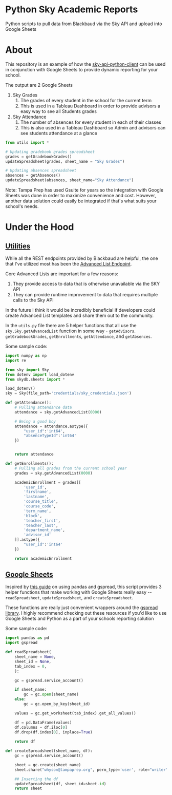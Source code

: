# Python Sky Academic Reports

Python scripts to pull data from Blackbaud via the Sky API and upload into Google Sheets

# About

This repository is an example of how the [sky-api-python-client](https://github.com/LearnThinkCreate/sky-api-python-client) can be used in conjunction with Google Sheets to provide dynamic reporting for your school. 

The output are 2 Google Sheets
1. Sky Grades
    1. The grades of every student in the school for the current term
    2. This is used in a Tableau Dashboard in order to provide advisors a easy way to see all Students grades
2. Sky Attendance
    1. The number of absences for every student in each of their classes
    2. This is also used in a Tableau Dashboard so Admin and advisors can see students attendance at a glance


``` Python
from utils import *

# Updating gradebook grades spreadsheet
grades = getGradebookGrades()
updateSpreadsheet(grades, sheet_name = "Sky Grades")

# Updating absences spreadsheet
absences = getAbsences()
updateSpreadsheet(absences, sheet_name="Sky Attendance")

```

Note: Tampa Prep has used Gsuite for years so the integration with Google Sheets was done in order to maximize convenience and cost. However, another data solution could easily be integrated if that's what suits your school's needs.


# Under the Hood

## [Utilities](https://github.com/LearnThinkCreate/python-sky-reports/blob/main/utils.py)

While all the REST endpoints provided by Blackbaud are helpful, the one that I've utilized most has been the [Advanced List Endpoint](https://developer.sky.blackbaud.com/docs/services/school/operations/V1ListsAdvancedByList_idGet). 

Core Advanced Lists are important for a few reasons:
1. They provide access to data that is otherwise unavailable via the SKY API
2. They can provide runtime improvement to data that requires multiple calls to the Sky API

In the future I think it would be incredibly beneficial if developers could create Advanced List templates and share them out to the community. 

In the `utils.py` file there are 5 helper functions that all use the `sky.Sky.getAdvancedList` function in some way - `getAdvisors`. `getGradebookGrades`, `getEnrollments`, `getAttendance`, and `getAbsences`.

Some sample code:
``` Python
import numpy as np
import re

from sky import Sky
from dotenv import load_dotenv
from skydb.sheets import *

load_dotenv()
sky = Sky(file_path='credentials/sky_credentials.json')

def getAttendance():
    # Pulling attendance data
    attendance = sky.getAdvancedList(0000)

    # Being a good boy
    attendance = attendance.astype({
        "user_id":'int64',
        "absenceTypeId":'int64'
    })


    return attendance

def getEnrollments():
    # Pulling all grades from the current school year
    grades = sky.getAdvancedList(0000)

    academicEnrollment = grades[[
        'user_id',
        'firstname',
        'lastname', 
        'course_title', 
        'course_code', 
        'term_name',
        'block',
        'teacher_first',
        'teacher_last',
        'department_name',
        'advisor_id'
    ]].astype({
        "user_id":'int64'
    })

    return academicEnrollment
```

## [Google Sheets](https://github.com/LearnThinkCreate/sky-database/blob/main/src/skydb/sheets/google_sheets.py)

Inspired by [this guide](https://levelup.gitconnected.com/python-pandas-google-spreadsheet-476bd6a77f2b) on using pandas and gspread, this script provides 3 helper functions that make working with Google Sheets really easy -- `readSpreadsheet`, `updateSpreadsheet`, and `createSpreadsheet`. 

These functions are really just convenient wrappers around the [gspread library](https://docs.gspread.org/en/latest/oauth2.html). I highly recommend checking out these resources if you'd like to use Google Sheets and Python as a part of your schools reporting solution 

Some sample code:
``` Python
import pandas as pd
import gspread

def readSpreadsheet(
    sheet_name = None,
    sheet_id = None,
    tab_index = 0,
    ):

    gc = gspread.service_account()

    if sheet_name:
        gc = gc.open(sheet_name)
    else:
        gc = gc.open_by_key(sheet_id)

    values = gc.get_worksheet(tab_index).get_all_values()

    df = pd.DataFrame(values)
    df.columns = df.iloc[0]
    df.drop(df.index[0], inplace=True)         
    
    return df

def createSpreadsheet(sheet_name, df):
    gc = gspread.service_account()

    sheet = gc.create(sheet_name)
    sheet.share("whyson@tampaprep.org", perm_type='user', role="writer")

    ## Inserting the df
    updateSpreadsheet(df, sheet_id=sheet.id)
    return sheet
```
